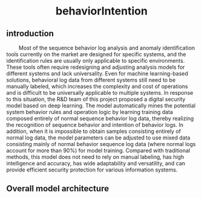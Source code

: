 # <p style="text-align: center;">behaviorIntention</p>
## introduction
&ensp; &ensp; &ensp; Most of the sequence behavior log analysis and anomaly identification tools currently on the market are designed for specific systems, and the identification rules are usually only applicable to specific environments. These tools often require redesigning and adjusting analysis models for different systems and lack universality. Even for machine learning-based solutions, behavioral log data from different systems still need to be manually labeled, which increases the complexity and cost of operations and is difficult to be universally applicable to multiple systems.
In response to this situation, the R&D team of this project proposed a digital security model based on deep learning. The model automatically mines the potential system behavior rules and operation logic by learning training data composed entirely of normal sequence behavior log data, thereby realizing the recognition of sequence behavior and intention of behavior logs. In addition, when it is impossible to obtain samples consisting entirely of normal log data, the model parameters can be adjusted to use mixed data consisting mainly of normal behavior sequence log data (where normal logs account for more than 90%) for model training. Compared with traditional methods, this model does not need to rely on manual labeling, has high intelligence and accuracy, has wide adaptability and versatility, and can provide efficient security protection for various information systems.
## Overall model architecture


